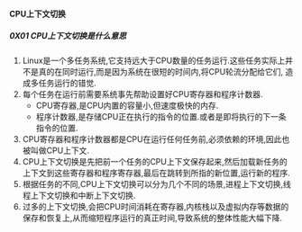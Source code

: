 #### CPU上下文切换
##### 0X01 CPU上下文切换是什么意思
1. Linux是一个多任务系统,它支持远大于CPU数量的任务运行.这些任务实际上并不是真的在同时运行,而是因为系统在很短的时间内,将CPU轮流分配给它们,
造成多任务运行的错觉.
2. 每个任务在运行前需要系统事先帮助设置好CPU寄存器和程序计数器.  
    + CPU寄存器,是CPU内置的容量小,但速度极快的内存.
    + 程序计数器,是存储CPU正在执行的指令的位置.或者是即将执行的下一条指令的位置.
3. CPU寄存器和程序计数器都是CPU在运行任何任务前,必须依赖的环境,因此也被叫做CPU上下文.
4. CPU上下文切换是先把前一个任务的CPU上下文保存起来,然后加载新任务的上下文到这些寄存器和程序寄存器,最后在跳转到所指的新位置,运行新的程序.
5. 根据任务的不同,CPU上下文切换可以分为几个不同的场景,进程上下文切换,线程上下文切换和中断上下文切换.
6. 过多的上下文切换,会把CPU时间消耗在寄存器,内核栈以及虚拟内存等数据的保存和恢复上,从而缩短程序运行的真正时间,导致系统的整体性能大幅下降.
